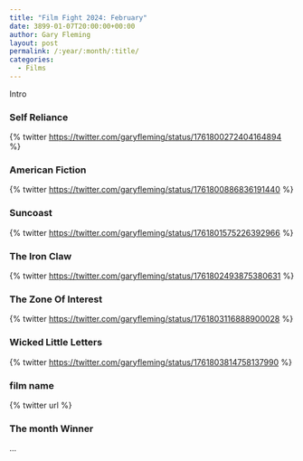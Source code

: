 ```yaml
---
title: "Film Fight 2024: February"
date: 3899-01-07T20:00:00+00:00
author: Gary Fleming
layout: post
permalink: /:year/:month/:title/
categories:
  - Films
---
```


Intro

### Self Reliance

{% twitter https://twitter.com/garyfleming/status/1761800272404164894 %}

### American Fiction

{% twitter https://twitter.com/garyfleming/status/1761800886836191440 %}

### Suncoast

{% twitter https://twitter.com/garyfleming/status/1761801575226392966 %}

### The Iron Claw

{% twitter https://twitter.com/garyfleming/status/1761802493875380631 %}

### The Zone Of Interest

{% twitter https://twitter.com/garyfleming/status/1761803116888900028 %}

### Wicked Little Letters

{% twitter https://twitter.com/garyfleming/status/1761803814758137990 %}

### film name

{% twitter url %}


### The month Winner

...
